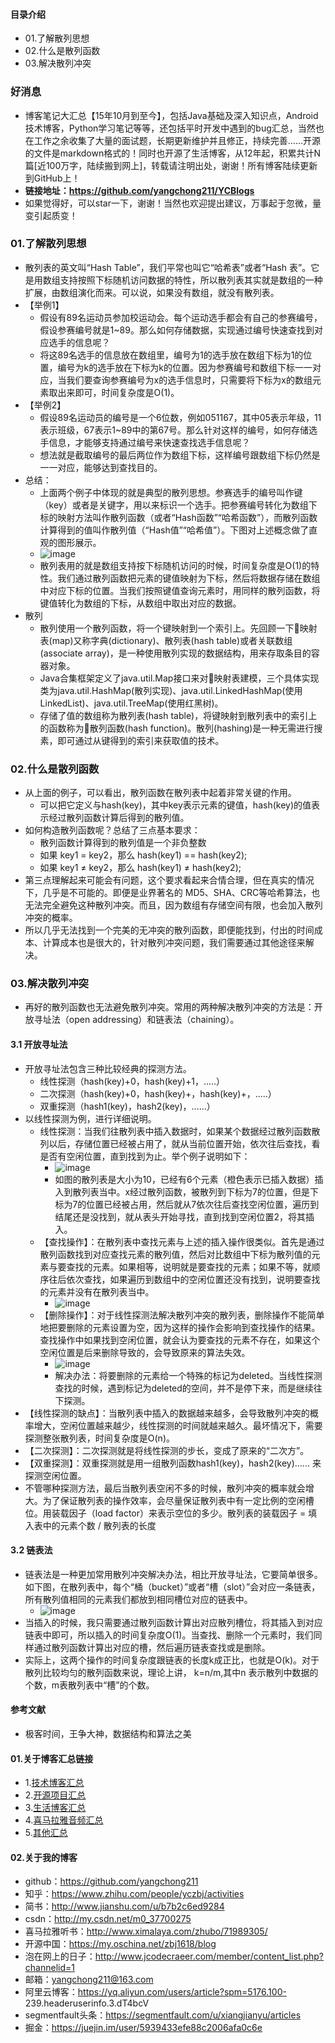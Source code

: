 #### 目录介绍
- 01.了解散列思想
- 02.什么是散列函数
- 03.解决散列冲突


### 好消息
- 博客笔记大汇总【15年10月到至今】，包括Java基础及深入知识点，Android技术博客，Python学习笔记等等，还包括平时开发中遇到的bug汇总，当然也在工作之余收集了大量的面试题，长期更新维护并且修正，持续完善……开源的文件是markdown格式的！同时也开源了生活博客，从12年起，积累共计N篇[近100万字，陆续搬到网上]，转载请注明出处，谢谢！所有博客陆续更新到GitHub上！
- **链接地址：https://github.com/yangchong211/YCBlogs**
- 如果觉得好，可以star一下，谢谢！当然也欢迎提出建议，万事起于忽微，量变引起质变！




### 01.了解散列思想
- 散列表的英文叫“Hash Table”，我们平常也叫它“哈希表”或者“Hash 表”。它是用数组支持按照下标随机访问数据的特性，所以散列表其实就是数组的一种扩展，由数组演化而来。可以说，如果没有数组，就没有散列表。
- 【举例1】
    - 假设有89名运动员参加校运动会。每个运动选手都会有自己的参赛编号，假设参赛编号就是1~89。那么如何存储数据，实现通过编号快速查找到对应选手的信息呢？
    - 将这89名选手的信息放在数组里，编号为1的选手放在数组下标为1的位置，编号为k的选手放在下标为k的位置。因为参赛编号和数组下标一一对应，当我们要查询参赛编号为x的选手信息时，只需要将下标为x的数组元素取出来即可，时间复杂度是O(1)。
- 【举例2】
    - 假设89名运动员的编号是一个6位数，例如051167，其中05表示年级，11表示班级，67表示1~89中的第67号。那么针对这样的编号，如何存储选手信息，才能够支持通过编号来快速查找选手信息呢？
    - 想法就是截取编号的最后两位作为数组下标，这样编号跟数组下标仍然是一一对应，能够达到查找目的。
- 总结：
    - 上面两个例子中体现的就是典型的散列思想。参赛选手的编号叫作键（key）或者是关键字，用以来标识一个选手。把参赛编号转化为数组下标的映射方法叫作散列函数（或者“Hash函数”“哈希函数”），而散列函数计算得到的值叫作散列值（“Hash值”“哈希值”）。下图对上述概念做了直观的图形展示。
    - ![image](https://img-blog.csdnimg.cn/20190117101136428.jpeg)
    - 散列表用的就是数组支持按下标随机访问的时候，时间复杂度是O(1)的特性。我们通过散列函数把元素的键值映射为下标，然后将数据存储在数组中对应下标的位置。当我们按照键值查询元素时，用同样的散列函数，将键值转化为数组的下标，从数组中取出对应的数据。
- 散列
    - 散列使用一个散列函数，将一个键映射到一个索引上。先回顾一下映射表(map)又称字典(dictionary)、散列表(hash table)或者关联数组(associate array)，是一种使用散列实现的数据结构，用来存取条目的容器对象。
    - Java合集框架定义了java.util.Map接口来对映射表建模，三个具体实现类为java.util.HashMap(散列实现)、java.util.LinkedHashMap(使用LinkedList)、java.util.TreeMap(使用红黑树)。
    - 存储了值的数组称为散列表(hash table)，将键映射到散列表中的索引上的函数称为散列函数(hash function)。散列(hashing)是一种无需进行搜素，即可通过从键得到的索引来获取值的技术。


### 02.什么是散列函数
- 从上面的例子，可以看出，散列函数在散列表中起着非常关键的作用。
    - 可以把它定义与hash(key)，其中key表示元素的键值，hash(key)的值表示经过散列函数计算后得到的散列值。
- 如何构造散列函数呢？总结了三点基本要求：
    - 散列函数计算得到的散列值是一个非负整数
    - 如果 key1 = key2，那么 hash(key1) == hash(key2);
    - 如果 key1 ≠ key2，那么 hash(key1) ≠ hash(key2);
- 第三点理解起来可能会有问题，这个要求看起来合情合理，但在真实的情况下，几乎是不可能的。即便是业界著名的 MD5、SHA、CRC等哈希算法，也无法完全避免这种散列冲突。而且，因为数组有存储空间有限，也会加入散列冲突的概率。
- 所以几乎无法找到一个完美的无冲突的散列函数，即便能找到，付出的时间成本、计算成本也是很大的，针对散列冲突问题，我们需要通过其他途径来解决。



### 03.解决散列冲突
- 再好的散列函数也无法避免散列冲突。常用的两种解决散列冲突的方法是：开放寻址法（open addressing）和链表法（chaining）。


#### 3.1 开放寻址法
- 开放寻址法包含三种比较经典的探测方法。
    - 线性探测（hash(key)+0，hash(key)+1，.....）
    - 二次探测（hash(key)+0，hash(key)+，hash(key)+，.....）
    - 双重探测（hash1(key)，hash2(key)，......）
- 以线性探测为例，进行详细说明。
    - 线性探测：当我们往散列表中插入数据时，如果某个数据经过散列函数散列以后，存储位置已经被占用了，就从当前位置开始，依次往后查找，看是否有空闲位置，直到找到为止。举个例子说明如下：
        - ![image](https://img-blog.csdnimg.cn/20190117104736640.jpeg)
        - 如图的散列表是大小为10，已经有6个元素（橙色表示已插入数据）插入到散列表当中。x经过散列函数，被散列到下标为7的位置，但是下标为7的位置已经被占用，然后就从7依次往后查找空闲位置，遍历到结尾还是没找到，就从表头开始寻找，直到找到空闲位置2，将其插入。
    - 【查找操作】：在散列表中查找元素与上述的插入操作很类似。首先是通过散列函数找到对应查找元素的散列值，然后对比数组中下标为散列值的元素与要查找的元素。如果相等，说明就是要查找的元素；如果不等，就顺序往后依次查找，如果遍历到数组中的空闲位置还没有找到，说明要查找的元素并没有在散列表当中。
        - ![image](https://img-blog.csdnimg.cn/20190117105708651.jpeg?x-oss-process=image/watermark,type_ZmFuZ3poZW5naGVpdGk,shadow_10,text_aHR0cHM6Ly9ibG9nLmNzZG4ubmV0L3FxXzMwODE2NTE3,size_16,color_FFFFFF,t_70)
    - 【删除操作】：对于线性探测法解决散列冲突的散列表，删除操作不能简单地把要删除的元素设置为空，因为这样的操作会影响到查找操作的结果。查找操作中如果找到空闲位置，就会认为要查找的元素不存在，如果这个空闲位置是后来删除导致的，会导致原来的算法失效。
        - ![image](https://img-blog.csdnimg.cn/20190117110422625.jpeg)
        - 解决办法：将要删除的元素给一个特殊的标记为deleted。当线性探测查找的时候，遇到标记为deleted的空间，并不是停下来，而是继续往下探测。
- 【线性探测的缺点】：当散列表中插入的数据越来越多，会导致散列冲突的概率增大，空闲位置越来越少，线性探测的时间就越来越久。最坏情况下，需要探测整张散列表，时间复杂度是O(n)。
- 【二次探测】：二次探测就是将线性探测的步长，变成了原来的“二次方”。
- 【双重探测】：双重探测就是用一组散列函数hash1(key)，hash2(key)...... 来探测空闲位置。
- 不管哪种探测方法，最后当散列表空闲不多的时候，散列冲突的概率就会增大。为了保证散列表的操作效率，会尽量保证散列表中有一定比例的空闲槽位。用装载因子（load factor）来表示空位的多少。散列表的装载因子 = 填入表中的元素个数 / 散列表的长度



#### 3.2 链表法
- 链表法是一种更加常用散列冲突解决办法，相比开放寻址法，它要简单很多。如下图，在散列表中，每个“桶（bucket）”或者“槽（slot）”会对应一条链表，所有散列值相同的元素我们都放到相同槽位对应的链表中。
    - ![image](https://img-blog.csdnimg.cn/20190117111743117.jpeg)
- 当插入的时候，我只需要通过散列函数计算出对应散列槽位，将其插入到对应链表中即可，所以插入的时间复杂度O(1)。当查找、删除一个元素时，我们同样通过散列函数计算出对应的槽，然后遍历链表查找或是删除。
- 实际上，这两个操作的时间复杂度跟链表的长度k成正比，也就是O(k)。对于散列比较均匀的散列函数来说，理论上讲， k=n/m,其中n 表示散列中数据的个数，m表散列表中“槽”的个数。





#### 参考文献
- 极客时间，王争大神，数据结构和算法之美


#### 01.关于博客汇总链接
- 1.[技术博客汇总](https://www.jianshu.com/p/614cb839182c)
- 2.[开源项目汇总](https://blog.csdn.net/m0_37700275/article/details/80863574)
- 3.[生活博客汇总](https://blog.csdn.net/m0_37700275/article/details/79832978)
- 4.[喜马拉雅音频汇总](https://www.jianshu.com/p/f665de16d1eb)
- 5.[其他汇总](https://www.jianshu.com/p/53017c3fc75d)



#### 02.关于我的博客
- github：https://github.com/yangchong211
- 知乎：https://www.zhihu.com/people/yczbj/activities
- 简书：http://www.jianshu.com/u/b7b2c6ed9284
- csdn：http://my.csdn.net/m0_37700275
- 喜马拉雅听书：http://www.ximalaya.com/zhubo/71989305/
- 开源中国：https://my.oschina.net/zbj1618/blog
- 泡在网上的日子：http://www.jcodecraeer.com/member/content_list.php?channelid=1
- 邮箱：yangchong211@163.com
- 阿里云博客：https://yq.aliyun.com/users/article?spm=5176.100- 239.headeruserinfo.3.dT4bcV
- segmentfault头条：https://segmentfault.com/u/xiangjianyu/articles
- 掘金：https://juejin.im/user/5939433efe88c2006afa0c6e



